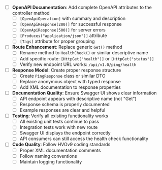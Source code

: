 - [ ] **OpenAPI Documentation**: Add complete OpenAPI attributes to the controller method
  - [ ] `[OpenApiOperation]` with summary and description
  - [ ] `[OpenApiResponse(200)]` for successful response
  - [ ] `[OpenApiResponse(500)]` for server errors
  - [ ] `[Produces("application/json")]` attribute
  - [ ] `[Tags]` attribute for proper grouping

- [ ] **Route Enhancement**: Replace generic `Get()` method
  - [ ] Rename method to `HealthCheck()` or similar descriptive name
  - [ ] Add specific route: `[HttpGet("health")]` or `[HttpGet("status")]`
  - [ ] Verify new endpoint URL works: `/api/v1.0/ping/health`

- [ ] **Response Model**: Create proper response structure
  - [ ] Create `PingResponse` class or similar DTO
  - [ ] Replace anonymous object with typed response
  - [ ] Add XML documentation to response properties

- [ ] **Documentation Quality**: Ensure Swagger UI shows clear information
  - [ ] API endpoint appears with descriptive name (not "Get")
  - [ ] Response schema is properly documented
  - [ ] Example responses are clear and helpful

- [ ] **Testing**: Verify all existing functionality works
  - [ ] All existing unit tests continue to pass
  - [ ] Integration tests work with new route
  - [ ] Swagger UI displays the endpoint correctly
  - [ ] API consumers can still access the health check functionality

- [ ] **Code Quality**: Follow HVOv9 coding standards
  - [ ] Proper XML documentation comments
  - [ ] Follow naming conventions
  - [ ] Maintain logging functionality

